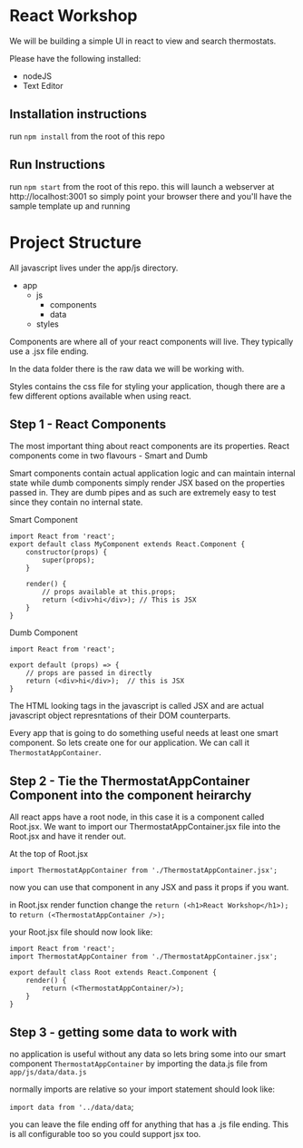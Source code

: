 # React Workshop

We will be building a simple UI in react to view and search thermostats.

Please have the following installed:

* nodeJS
* Text Editor

## Installation instructions

run `npm install` from the root of this repo

## Run Instructions

run `npm start` from the root of this repo. this will launch a webserver at http://localhost:3001 so simply point your browser there and you'll have the sample template up and running

# Project Structure

All javascript lives under the app/js directory.

* app
    * js
        * components
        * data
    * styles
    
Components are where all of your react components will live. They typically use a .jsx file ending.

In the data folder there is the raw data we will be working with. 

Styles contains the css file for styling your application, though there are a few different options available when using react.

## Step 1 - React Components

The most important thing about react components are its properties. 
React components come in two flavours - Smart and Dumb

Smart components contain actual application logic and can maintain internal state while dumb components simply render JSX based on the properties passed in.
They are dumb pipes and as such are extremely easy to test since they contain no internal state. 

Smart Component



	import React from 'react';
	export default class MyComponent extends React.Component {
		constructor(props) {
			super(props);
		}
		
		render() {
			// props available at this.props;
			return (<div>hi</div>); // This is JSX
		}
	}


Dumb Component

	import React from 'react';
	
	export default (props) => {
		// props are passed in directly
		return (<div>hi</div>);  // this is JSX
	}


The HTML looking tags in the javascript is called JSX and are actual javascript object 
represntations of their DOM counterparts. 

Every app that is going to do something useful needs at least one smart component. So lets create one for our application. 
We can call it `ThermostatAppContainer`.


## Step 2 - Tie the ThermostatAppContainer Component into the component heirarchy

All react apps have a root node, in this case it is a component called Root.jsx. We want to import our ThermostatAppContainer.jsx
file into the Root.jsx and have it render out. 

At the top of  Root.jsx

    import ThermostatAppContainer from './ThermostatAppContainer.jsx';
    
now you can use that component in any JSX and pass it props if you want.

in Root.jsx render function change the `return (<h1>React Workshop</h1>);` to 
`return (<ThermostatAppContainer />);`

your Root.jsx file should now look like:

	import React from 'react';
	import ThermostatAppContainer from './ThermostatAppContainer.jsx';
	
	export default class Root extends React.Component {
		render() {
			return (<ThermostatAppContainer/>);
		}
	}
	
## Step 3 - getting some data to work with
 
 no application is useful without any data so lets bring some into our smart component
 `ThermostatAppContainer` by importing the data.js file from `app/js/data/data.js`
 
 normally imports are relative so your import statement should look like:
 
 `import data from '../data/data`;
 
 you can leave the file ending off for anything that has a .js file ending. This is all configurable too so you could support jsx too.
 
